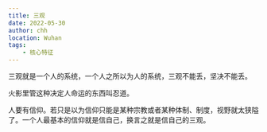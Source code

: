 ```yaml
---
title: 三观
date: 2022-05-30
author: chh
location: Wuhan
tags:
    - 核心特征
---
```


三观就是一个人的系统，一个人之所以为人的系统，三观不能丢，坚决不能丢。

火影里管这种决定人命运的东西叫忍道。

人要有信仰。若只是以为信仰只能是某种宗教或者某种体制、制度，视野就太狭隘了。一个人最基本的信仰就是信自己，换言之就是信自己的三观。
